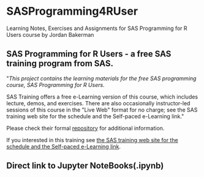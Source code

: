 # SASProgramming4RUser
Learning Notes, Exercises and Assignments for SAS Programming for R Users course by Jordan Bakerman

## SAS Programming for R Users - a free SAS training program from SAS.

"*This project contains the learning materials for the free SAS programming course, SAS Programming for R Users.*

SAS Training offers a free e-Learning version of this course, which includes lecture, demos, and exercises. There are also occasionally instructor-led sessions of this course in the "Live Web" format for no charge; see the SAS training web site for the schedule and the Self-paced e-Learning link."

Please check their formal [repository](https://github.com/sassoftware/sas-prog-for-r-users) for additional information.

If you interested in this training see [the SAS training web site for the schedule and the Self-paced e-Learning link](https://support.sas.com/edu/schedules.html?id=3033).

## Direct link to Jupyter NoteBooks(.ipynb) 
